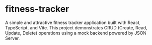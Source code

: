 # fitness-tracker
A simple and attractive fitness tracker application built with React, TypeScript, and Vite. This project demonstrates CRUD (Create, Read, Update, Delete) operations using a mock backend powered by JSON Server.
